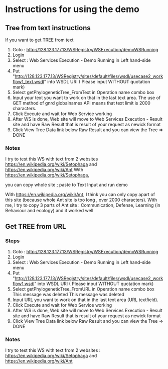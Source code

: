 # Instructions for using the demo  

## Tree from text instructions 

If you want to get TREE from text

1. Goto : http://128.123.177.13/WSRegistry/WSExecution/demoWSRunning
2. Login 
3. Select : Web Services Execution - Demo Running in Left hand-side menu
4. Put "http://128.123.177.13/WSRegistry/sites/default/files/wsdl/usecase2_workflow1_text.wsdl" into WSDL URI ( Please input WITHOUT quotation mark)
5. Select getPhylogeneticTree_FromText in Operation name combo box
6. Input your text you want to work on that in the last text area.  The use of GET method of gnrd globalnames API means that text limit is 2000 characters.
7. Click Execute and wait for Web Service working
8. After WS is done, Web site will move to Web Services Execution - Result site and have Raw Result that is result of your request as newick format
9. Click View Tree Data link below Raw Result and you can view the Tree => DONE

### Notes

I try to test this WS with text from 2 websites 
https://en.wikipedia.org/wiki/Setophaga
and https://en.wikipedia.org/wiki/Ant
With https://en.wikipedia.org/wiki/Setophaga, 

you can copy whole site ; paste to Text Input and run demo

With https://en.wikipedia.org/wiki/Ant, I think you can only copy apart of this site (because whole Ant site is too long , over 2000 characters). With me, I try to copy 3 parts of Ant site : Communication, Defense, Learning (in Behaviour and ecology) and it worked well

## Get TREE from URL

### Steps 
1. Goto : http://128.123.177.13/WSRegistry/WSExecution/demoWSRunning
2. Login 
3. Select : Web Services Execution - Demo Running in Left hand-side menu
4. Put "http://128.123.177.13/WSRegistry/sites/default/files/wsdl/usecase2_workflow1.wsdl" into WSDL URI ( Please input WITHOUT quotation mark)
5. Select getPhylogeneticTree_FromURL in Operation name combo box
This message was deleted
This message was deleted
6. Input URL you want to work on that in the last text area (URL textfield).
7. Click Execute and wait for Web Service working
8. After WS is done, Web site will move to Web Services Execution - Result site and have Raw Result that is result of your request as newick format
9. Click View Tree Data link below Raw Result and you can view the Tree => DONE

### Notes 
I try to test this WS with text from 2 websites : https://en.wikipedia.org/wiki/Setophaga
and https://en.wikipedia.org/wiki/Ant
